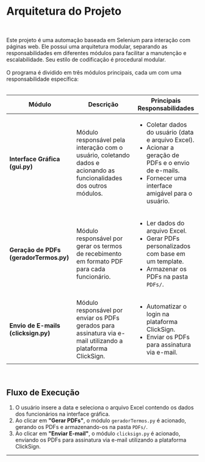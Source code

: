 # Arquitetura do Projeto
<br/>

Este projeto é uma automação baseada em Selenium para interação com páginas web. Ele possui uma arquitetura modular, separando as responsabilidades em diferentes módulos para facilitar a manutenção e escalabilidade. Seu estilo de codificação é procedural modular.  
<br/>
O programa é dividido em três módulos principais, cada um com uma responsabilidade específica:
<br/>
<br/>
<table>
  <thead>
    <tr>
      <th>Módulo</th>
      <th>Descrição</th>
      <th>Principais Responsabilidades</th>
    </tr>
  </thead>
  <tbody>
    <tr>
      <td><strong>Interface Gráfica (gui.py)</strong></td>
      <td>Módulo responsável pela interação com o usuário, coletando dados e acionando as funcionalidades dos outros módulos.</td>
      <td>
        <ul>
          <li>Coletar dados do usuário (data e arquivo Excel).</li>
          <li>Acionar a geração de PDFs e o envio de e-mails.</li>
          <li>Fornecer uma interface amigável para o usuário.</li>
        </ul>
      </td>
    </tr>
    <tr>
      <td><strong>Geração de PDFs (geradorTermos.py)</strong></td>
      <td>Módulo responsável por gerar os termos de recebimento em formato PDF para cada funcionário.</td>
      <td>
        <ul>
          <li>Ler dados do arquivo Excel.</li>
          <li>Gerar PDFs personalizados com base em um template.</li>
          <li>Armazenar os PDFs na pasta <code>PDFs/</code>.</li>
        </ul>
      </td>
    </tr>
    <tr>
      <td><strong>Envio de E-mails (clicksign.py)</strong></td>
      <td>Módulo responsável por enviar os PDFs gerados para assinatura via e-mail utilizando a plataforma ClickSign.</td>
      <td>
        <ul>
          <li>Automatizar o login na plataforma ClickSign.</li>
          <li>Enviar os PDFs para assinatura via e-mail.</li>
        </ul>
      </td>
    </tr>
  </tbody>
</table>

<br/>

## Fluxo de Execução

1. O usuário insere a data e seleciona o arquivo Excel contendo os dados dos funcionários na interface gráfica.
2. Ao clicar em **"Gerar PDFs"**, o módulo `geradorTermos.py` é acionado, gerando os PDFs e armazenando-os na pasta `PDFs/`.
3. Ao clicar em **"Enviar E-mail"**, o módulo `clicksign.py` é acionado, enviando os PDFs para assinatura via e-mail utilizando a plataforma ClickSign.

---
